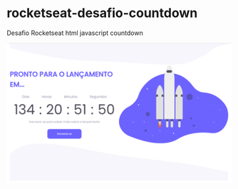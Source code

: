 # rocketseat-desafio-countdown
Desafio Rocketseat html javascript countdown

![alt text](./screenshots/screenshot.png)